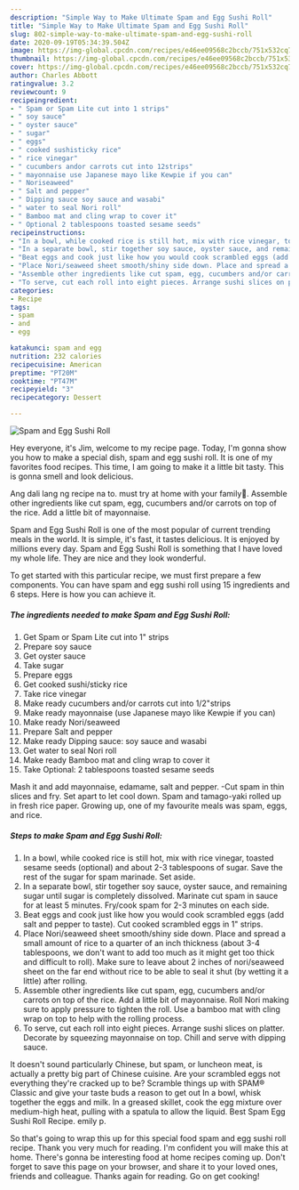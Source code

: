 ```yaml
---
description: "Simple Way to Make Ultimate Spam and Egg Sushi Roll"
title: "Simple Way to Make Ultimate Spam and Egg Sushi Roll"
slug: 802-simple-way-to-make-ultimate-spam-and-egg-sushi-roll
date: 2020-09-19T05:34:39.504Z
image: https://img-global.cpcdn.com/recipes/e46ee09568c2bccb/751x532cq70/spam-and-egg-sushi-roll-recipe-main-photo.jpg
thumbnail: https://img-global.cpcdn.com/recipes/e46ee09568c2bccb/751x532cq70/spam-and-egg-sushi-roll-recipe-main-photo.jpg
cover: https://img-global.cpcdn.com/recipes/e46ee09568c2bccb/751x532cq70/spam-and-egg-sushi-roll-recipe-main-photo.jpg
author: Charles Abbott
ratingvalue: 3.2
reviewcount: 9
recipeingredient:
- " Spam or Spam Lite cut into 1 strips"
- " soy sauce"
- " oyster sauce"
- " sugar"
- " eggs"
- " cooked sushisticky rice"
- " rice vinegar"
- " cucumbers andor carrots cut into 12strips"
- " mayonnaise use Japanese mayo like Kewpie if you can"
- " Noriseaweed"
- " Salt and pepper"
- " Dipping sauce soy sauce and wasabi"
- " water to seal Nori roll"
- " Bamboo mat and cling wrap to cover it"
- " Optional 2 tablespoons toasted sesame seeds"
recipeinstructions:
- "In a bowl, while cooked rice is still hot, mix with rice vinegar, toasted sesame seeds (optional) and about 2-3 tablespoons of sugar. Save the rest of the sugar for spam marinade. Set aside."
- "In a separate bowl, stir together soy sauce, oyster sauce, and remaining sugar until sugar is completely dissolved. Marinate cut spam in sauce for at least 5 minutes. Fry/cook spam for 2-3 minutes on each side."
- "Beat eggs and cook just like how you would cook scrambled eggs (add salt and pepper to taste). Cut cooked scrambled eggs in 1&#34; strips."
- "Place Nori/seaweed sheet smooth/shiny side down. Place and spread a small amount of rice to a quarter of an inch thickness (about 3-4 tablespoons, we don&#39;t want to add too much as it might get too thick and difficult to roll). Make sure to leave about 2 inches of nori/seaweed sheet on the far end without rice to be able to seal it shut (by wetting it a little) after rolling."
- "Assemble other ingredients like cut spam, egg, cucumbers and/or carrots on top of the rice. Add a little bit of mayonnaise. Roll Nori making sure to apply pressure to tighten the roll. Use a bamboo mat with cling wrap on top to help with the rolling process."
- "To serve, cut each roll into eight pieces. Arrange sushi slices on platter. Decorate by squeezing mayonnaise on top. Chill and serve with dipping sauce."
categories:
- Recipe
tags:
- spam
- and
- egg

katakunci: spam and egg 
nutrition: 232 calories
recipecuisine: American
preptime: "PT20M"
cooktime: "PT47M"
recipeyield: "3"
recipecategory: Dessert

---
```



![Spam and Egg Sushi Roll](https://img-global.cpcdn.com/recipes/e46ee09568c2bccb/751x532cq70/spam-and-egg-sushi-roll-recipe-main-photo.jpg)

Hey everyone, it's Jim, welcome to my recipe page. Today, I'm gonna show you how to make a special dish, spam and egg sushi roll. It is one of my favorites food recipes. This time, I am going to make it a little bit tasty. This is gonna smell and look delicious.

Ang dali lang ng recipe na to. must try at home with your family🥰. Assemble other ingredients like cut spam, egg, cucumbers and/or carrots on top of the rice. Add a little bit of mayonnaise.

Spam and Egg Sushi Roll is one of the most popular of current trending meals in the world. It is simple, it's fast, it tastes delicious. It is enjoyed by millions every day. Spam and Egg Sushi Roll is something that I have loved my whole life. They are nice and they look wonderful.


To get started with this particular recipe, we must first prepare a few components. You can have spam and egg sushi roll using 15 ingredients and 6 steps. Here is how you can achieve it.

<!--inarticleads1-->

##### The ingredients needed to make Spam and Egg Sushi Roll:

1. Get  Spam or Spam Lite cut into 1&#34; strips
1. Prepare  soy sauce
1. Get  oyster sauce
1. Take  sugar
1. Prepare  eggs
1. Get  cooked sushi/sticky rice
1. Take  rice vinegar
1. Make ready  cucumbers and/or carrots cut into 1/2&#34;strips
1. Make ready  mayonnaise (use Japanese mayo like Kewpie if you can)
1. Make ready  Nori/seaweed
1. Prepare  Salt and pepper
1. Make ready  Dipping sauce: soy sauce and wasabi
1. Get  water to seal Nori roll
1. Make ready  Bamboo mat and cling wrap to cover it
1. Take  Optional: 2 tablespoons toasted sesame seeds


Mash it and add mayonnaise, edamame, salt and pepper. -Cut spam in thin slices and fry. Set apart to let cool down. Spam and tamago-yaki rolled up in fresh rice paper. Growing up, one of my favourite meals was spam, eggs, and rice. 

<!--inarticleads2-->

##### Steps to make Spam and Egg Sushi Roll:

1. In a bowl, while cooked rice is still hot, mix with rice vinegar, toasted sesame seeds (optional) and about 2-3 tablespoons of sugar. Save the rest of the sugar for spam marinade. Set aside.
1. In a separate bowl, stir together soy sauce, oyster sauce, and remaining sugar until sugar is completely dissolved. Marinate cut spam in sauce for at least 5 minutes. Fry/cook spam for 2-3 minutes on each side.
1. Beat eggs and cook just like how you would cook scrambled eggs (add salt and pepper to taste). Cut cooked scrambled eggs in 1&#34; strips.
1. Place Nori/seaweed sheet smooth/shiny side down. Place and spread a small amount of rice to a quarter of an inch thickness (about 3-4 tablespoons, we don&#39;t want to add too much as it might get too thick and difficult to roll). Make sure to leave about 2 inches of nori/seaweed sheet on the far end without rice to be able to seal it shut (by wetting it a little) after rolling.
1. Assemble other ingredients like cut spam, egg, cucumbers and/or carrots on top of the rice. Add a little bit of mayonnaise. Roll Nori making sure to apply pressure to tighten the roll. Use a bamboo mat with cling wrap on top to help with the rolling process.
1. To serve, cut each roll into eight pieces. Arrange sushi slices on platter. Decorate by squeezing mayonnaise on top. Chill and serve with dipping sauce.


It doesn&#39;t sound particularly Chinese, but spam, or luncheon meat, is actually a pretty big part of Chinese cuisine. Are your scrambled eggs not everything they&#39;re cracked up to be? Scramble things up with SPAM® Classic and give your taste buds a reason to get out In a bowl, whisk together the eggs and milk. In a greased skillet, cook the egg mixture over medium-high heat, pulling with a spatula to allow the liquid. Best Spam Egg Sushi Roll Recipe. emily p. 

So that's going to wrap this up for this special food spam and egg sushi roll recipe. Thank you very much for reading. I'm confident you will make this at home. There's gonna be interesting food at home recipes coming up. Don't forget to save this page on your browser, and share it to your loved ones, friends and colleague. Thanks again for reading. Go on get cooking!
